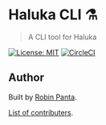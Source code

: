
# Haluka CLI ⚗️
> A CLI tool for Haluka


[![License: MIT][license-image]][license-link]  [![CircleCI][ci-image]](ci-link)


## Author

Built by [Robin Panta](https://github.com/hacktivistic).

[List of contributers](https://github.com/halukajs/haluka-cli/graphs/contributors).

[license-image]: https://img.shields.io/badge/License-MIT-blue.svg?style=badge
[license-link]: https://opensource.org/licenses/MIT
[ci-image]: https://circleci.com/gh/halukajs/haluka-cli.svg?style=svg&circle-token=f5588284cdc6a5b5f99440d43c5fd2f5165d0659
[ci-link]: https://circleci.com/gh/halukajs/haluka-cli
